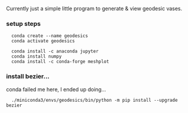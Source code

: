 Currently just a simple little program to generate & view geodesic vases.


### setup steps
```
  conda create --name geodesics
  conda activate geodesics

  conda install -c anaconda jupyter
  conda install numpy
  conda install -c conda-forge meshplot
```

### install bezier...
conda failed me here, I ended up doing...

```
  ./miniconda3/envs/geodesics/bin/python -m pip install --upgrade bezier
```